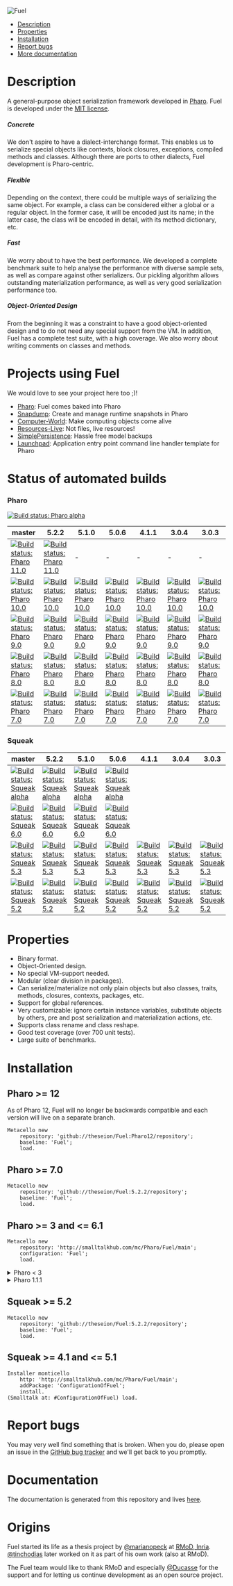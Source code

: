  ![Fuel](resources/logo-fuel-header.png)

- [Description](#description)
- [Properties](#properties)
- [Installation](#installation)
- [Report bugs](#report-bugs)
- [More documentation](#more-documentation)
# Description
A general-purpose object serialization framework developed in [Pharo](https://pharo.org). Fuel is developed under the [MIT license](http://www.opensource.org/licenses/mit-license.php).
##### Concrete
We don't aspire to have a dialect-interchange format. This enables us to serialize special objects like contexts, block closures, exceptions, compiled methods and classes. Although there are ports to other dialects, Fuel development is Pharo-centric.
##### Flexible
Depending on the context, there could be multiple ways of serializing the same object. For example, a class can be considered either a global or a regular object. In the former case, it will be encoded just its name; in the latter case, the class will be encoded in detail, with its method dictionary, etc.
##### Fast
We worry about to have the best performance. We developed a complete benchmark suite to help analyse the performance with diverse sample sets, as well as compare against other serializers. Our pickling algorithm allows outstanding materialization performance, as well as very good serialization performance too.
##### Object-Oriented Design
From the beginning it was a constraint to have a good object-oriented design and to do not need any special support from the VM. In addition, Fuel has a complete test suite, with a high coverage. We also worry about writing comments on classes and methods.

# Projects using Fuel
We would love to see your project here too ;)!
- [Pharo](http://pharo.org): Fuel comes baked into Pharo
- [Snapdump](https://github.com/zweidenker/snapdump): Create and manage runtime snapshots in Pharo
- [Computer-World](https://github.com/seandenigris/Computer-World): Make computing objects come alive
- [Resources-Live](https://github.com/seandenigris/Resources-Live): Not files, live resources!
- [SimplePersistence](https://github.com/seandenigris/Simple-Persistence): Hassle free model backups
- [Launchpad](https://github.com/ba-st/Launchpad): Application entry point command line handler template for Pharo

# Status of automated builds
### Pharo

[![Build status: Pharo alpha](https://img.shields.io/github/actions/workflow/status/theseion/fuel/pharo-12.0.yaml?branch=Pharo12&label=alpha&logo=github)](https://github.com/theseion/Fuel/actions/workflows/pharo-12.0.yaml)

master | 5.2.2 | 5.1.0 | 5.0.6 | 4.1.1 | 3.0.4 | 3.0.3 |
 ------------ | ------------ | ------------ | ------------ | ------------ | ------------ | ------------- |
[![Build status: Pharo 11.0](https://img.shields.io/github/actions/workflow/status/theseion/fuel/pharo-11.0.yaml?branch=master&label=11.0&logo=github)](https://github.com/theseion/Fuel/actions/workflows/pharo-11.0.yaml) | [![Build status: Pharo 11.0](https://img.shields.io/github/actions/workflow/status/theseion/fuel/pharo-11.0.yaml?branch=5.2.2&label=11.0&logo=github)](https://github.com/theseion/Fuel/actions/workflows/pharo-11.0.yaml) | - | - | - | - | - |
[![Build status: Pharo 10.0](https://img.shields.io/github/actions/workflow/status/theseion/fuel/pharo-10.0.yaml?branch=master&label=10.0&logo=github)](https://github.com/theseion/Fuel/actions/workflows/pharo-10.0.yaml) | [![Build status: Pharo 10.0](https://img.shields.io/github/actions/workflow/status/theseion/fuel/pharo-10.0.yaml?branch=5.2.2&label=10.0&logo=github)](https://github.com/theseion/Fuel/actions/workflows/pharo-10.0.yaml) | [![Build status: Pharo 10.0](https://img.shields.io/github/actions/workflow/status/theseion/fuel/pharo-10.0.yaml?branch=5.1.0&label=10.0&logo=github)](https://github.com/theseion/Fuel/actions/workflows/pharo-10.0.yaml) | [![Build status: Pharo 10.0](https://img.shields.io/github/actions/workflow/status/theseion/fuel/pharo-10.0.yaml?branch=5.0.6&label=10.0&logo=github)](https://github.com/theseion/Fuel/actions/workflows/pharo-10.0.yaml) | [![Build status: Pharo 10.0](https://img.shields.io/github/actions/workflow/status/theseion/fuel/pharo-10.0.yaml?branch=4.1.1&label=10.0&logo=github)](https://github.com/theseion/Fuel/actions/workflows/pharo-10.0.yaml) | [![Build status: Pharo 10.0](https://img.shields.io/github/actions/workflow/status/theseion/fuel/pharo-10.0.yaml?branch=3.0.4&label=10.0&logo=github)](https://github.com/theseion/Fuel/actions/workflows/pharo-10.0.yaml) | [![Build status: Pharo 10.0](https://img.shields.io/github/actions/workflow/status/theseion/fuel/pharo-10.0.yaml?branch=3.0.3&label=10.0&logo=github)](https://github.com/theseion/Fuel/actions/workflows/pharo-10.0.yaml) |
[![Build status: Pharo 9.0](https://img.shields.io/github/actions/workflow/status/theseion/fuel/pharo-9.0.yaml?branch=master&label=9.0&logo=github)](https://github.com/theseion/Fuel/actions/workflows/pharo-9.0.yaml) | [![Build status: Pharo 9.0](https://img.shields.io/github/actions/workflow/status/theseion/fuel/pharo-9.0.yaml?branch=5.2.2&label=9.0&logo=github)](https://github.com/theseion/Fuel/actions/workflows/pharo-9.0.yaml) | [![Build status: Pharo 9.0](https://img.shields.io/github/actions/workflow/status/theseion/fuel/pharo-9.0.yaml?branch=5.1.0&label=9.0&logo=github)](https://github.com/theseion/Fuel/actions/workflows/pharo-9.0.yaml) | [![Build status: Pharo 9.0](https://img.shields.io/github/actions/workflow/status/theseion/fuel/pharo-9.0.yaml?branch=5.0.6&label=9.0&logo=github)](https://github.com/theseion/Fuel/actions/workflows/pharo-9.0.yaml) | [![Build status: Pharo 9.0](https://img.shields.io/github/actions/workflow/status/theseion/fuel/pharo-9.0.yaml?branch=4.1.1&label=9.0&logo=github)](https://github.com/theseion/Fuel/actions/workflows/pharo-9.0.yaml) | [![Build status: Pharo 9.0](https://img.shields.io/github/actions/workflow/status/theseion/fuel/pharo-9.0.yaml?branch=3.0.4&label=9.0&logo=github)](https://github.com/theseion/Fuel/actions/workflows/pharo-9.0.yaml) | [![Build status: Pharo 9.0](https://img.shields.io/github/actions/workflow/status/theseion/fuel/pharo-9.0.yaml?branch=3.0.3&label=9.0&logo=github)](https://github.com/theseion/Fuel/actions/workflows/pharo-9.0.yaml) |
[![Build status: Pharo 8.0](https://img.shields.io/github/actions/workflow/status/theseion/fuel/pharo-8.0.yaml?branch=master&label=8.0&logo=github)](https://github.com/theseion/Fuel/actions/workflows/pharo-8.0.yaml) | [![Build status: Pharo 8.0](https://img.shields.io/github/actions/workflow/status/theseion/fuel/pharo-8.0.yaml?branch=5.2.2&label=8.0&logo=github)](https://github.com/theseion/Fuel/actions/workflows/pharo-8.0.yaml) | [![Build status: Pharo 8.0](https://img.shields.io/github/actions/workflow/status/theseion/fuel/pharo-8.0.yaml?branch=5.1.0&label=8.0&logo=github)](https://github.com/theseion/Fuel/actions/workflows/pharo-8.0.yaml) | [![Build status: Pharo 8.0](https://img.shields.io/github/actions/workflow/status/theseion/fuel/pharo-8.0.yaml?branch=5.0.6&label=8.0&logo=github)](https://github.com/theseion/Fuel/actions/workflows/pharo-8.0.yaml) | [![Build status: Pharo 8.0](https://img.shields.io/github/actions/workflow/status/theseion/fuel/pharo-8.0.yaml?branch=4.1.1&label=8.0&logo=github)](https://github.com/theseion/Fuel/actions/workflows/pharo-8.0.yaml) | [![Build status: Pharo 8.0](https://img.shields.io/github/actions/workflow/status/theseion/fuel/pharo-8.0.yaml?branch=3.0.4&label=8.0&logo=github)](https://github.com/theseion/Fuel/actions/workflows/pharo-8.0.yaml) | [![Build status: Pharo 8.0](https://img.shields.io/github/actions/workflow/status/theseion/fuel/pharo-8.0.yaml?branch=3.0.3&label=8.0&logo=github)](https://github.com/theseion/Fuel/actions/workflows/pharo-8.0.yaml) |
[![Build status: Pharo 7.0](https://img.shields.io/github/actions/workflow/status/theseion/fuel/pharo-7.0.yaml?branch=master&label=7.0&logo=github)](https://github.com/theseion/Fuel/actions/workflows/pharo-7.0.yaml) | [![Build status: Pharo 7.0](https://img.shields.io/github/actions/workflow/status/theseion/fuel/pharo-7.0.yaml?branch=5.2.2&label=7.0&logo=github)](https://github.com/theseion/Fuel/actions/workflows/pharo-7.0.yaml) | [![Build status: Pharo 7.0](https://img.shields.io/github/actions/workflow/status/theseion/fuel/pharo-7.0.yaml?branch=5.1.0&label=7.0&logo=github)](https://github.com/theseion/Fuel/actions/workflows/pharo-7.0.yaml) | [![Build status: Pharo 7.0](https://img.shields.io/github/actions/workflow/status/theseion/fuel/pharo-7.0.yaml?branch=5.0.6&label=7.0&logo=github)](https://github.com/theseion/Fuel/actions/workflows/pharo-7.0.yaml) | [![Build status: Pharo 7.0](https://img.shields.io/github/actions/workflow/status/theseion/fuel/pharo-7.0.yaml?branch=4.1.1&label=7.0&logo=github)](https://github.com/theseion/Fuel/actions/workflows/pharo-7.0.yaml) | [![Build status: Pharo 7.0](https://img.shields.io/github/actions/workflow/status/theseion/fuel/pharo-7.0.yaml?branch=3.0.4&label=7.0&logo=github)](https://github.com/theseion/Fuel/actions/workflows/pharo-7.0.yaml) | [![Build status: Pharo 7.0](https://img.shields.io/github/actions/workflow/status/theseion/fuel/pharo-7.0.yaml?branch=3.0.3&label=7.0&logo=github)](https://github.com/theseion/Fuel/actions/workflows/pharo-7.0.yaml) |

### Squeak
master | 5.2.2 | 5.1.0 | 5.0.6 | 4.1.1 | 3.0.4 | 3.0.3 |
------------- | ------------- | ------------- | ------------- | ----------- | ------------ | ------------- |
[![Build status: Squeak alpha](https://img.shields.io/github/actions/workflow/status/theseion/fuel/squeak-alpha.yaml?branch=master&label=alpha&logo=github)](https://github.com/theseion/Fuel/actions/workflows/squeak-alpha.yaml) | [![Build status: Squeak alpha](https://img.shields.io/github/actions/workflow/status/theseion/fuel/squeak-alpha.yaml?branch=5.2.2&label=alpha&logo=github)](https://github.com/theseion/Fuel/actions/workflows/squeak-alpha.yaml) | [![Build status: Squeak alpha](https://img.shields.io/github/actions/workflow/status/theseion/fuel/squeak-alpha.yaml?branch=5.1.0&label=alpha&logo=github)](https://github.com/theseion/Fuel/actions/workflows/squeak-alpha.yaml) | [![Build status: Squeak alpha](https://img.shields.io/github/actions/workflow/status/theseion/fuel/squeak-alpha.yaml?branch=5.0.6&label=alpha&logo=github)](https://github.com/theseion/Fuel/actions/workflows/squeak-alpha.yaml) |
[![Build status: Squeak 6.0](https://img.shields.io/github/actions/workflow/status/theseion/fuel/squeak-6.0.yaml?branch=master&label=6.0&logo=github)](https://github.com/theseion/Fuel/actions/workflows/squeak-6.0.yaml) | [![Build status: Squeak 6.0](https://img.shields.io/github/actions/workflow/status/theseion/fuel/squeak-6.0.yaml?branch=5.2.2&label=6.0&logo=github)](https://github.com/theseion/Fuel/actions/workflows/squeak-6.0.yaml) | [![Build status: Squeak 6.0](https://img.shields.io/github/actions/workflow/status/theseion/fuel/squeak-6.0.yaml?branch=5.1.0&label=6.0&logo=github)](https://github.com/theseion/Fuel/actions/workflows/squeak-6.0.yaml) | [![Build status: Squeak 6.0](https://img.shields.io/github/actions/workflow/status/theseion/fuel/squeak-6.0.yaml?branch=5.0.6&label=6.0&logo=github)](https://github.com/theseion/Fuel/actions/workflows/squeak-6.0.yaml) |
[![Build status: Squeak 5.3](https://img.shields.io/github/actions/workflow/status/theseion/fuel/squeak-5.3.yaml?branch=master&label=5.3&logo=github)](https://github.com/theseion/Fuel/actions/workflows/squeak-5.3.yaml) | [![Build status: Squeak 5.3](https://img.shields.io/github/actions/workflow/status/theseion/fuel/squeak-5.3.yaml?branch=5.2.2&label=5.3&logo=github)](https://github.com/theseion/Fuel/actions/workflows/squeak-5.3.yaml) | [![Build status: Squeak 5.3](https://img.shields.io/github/actions/workflow/status/theseion/fuel/squeak-5.3.yaml?branch=5.1.0&label=5.3&logo=github)](https://github.com/theseion/Fuel/actions/workflows/squeak-5.3.yaml) | [![Build status: Squeak 5.3](https://img.shields.io/github/actions/workflow/status/theseion/fuel/squeak-5.3.yaml?branch=5.0.6&label=5.3&logo=github)](https://github.com/theseion/Fuel/actions/workflows/squeak-5.3.yaml) | [![Build status: Squeak 5.3](https://img.shields.io/github/actions/workflow/status/theseion/fuel/squeak-5.3.yaml?branch=4.1.1&label=5.3&logo=github)](https://github.com/theseion/Fuel/actions/workflows/squeak-5.3.yaml) | [![Build status: Squeak 5.3](https://img.shields.io/github/actions/workflow/status/theseion/fuel/squeak-5.3.yaml?branch=3.0.4&label=5.3&logo=github)](https://github.com/theseion/Fuel/actions/workflows/squeak-5.3.yaml) | [![Build status: Squeak 5.3](https://img.shields.io/github/actions/workflow/status/theseion/fuel/squeak-5.3.yaml?branch=3.0.3&label=5.3&logo=github)](https://github.com/theseion/Fuel/actions/workflows/squeak-5.3.yaml) |
[![Build status: Squeak 5.2](https://img.shields.io/github/actions/workflow/status/theseion/fuel/squeak-5.2.yaml?branch=master&label=5.2&logo=github)](https://github.com/theseion/Fuel/actions/workflows/squeak-5.2.yaml) | [![Build status: Squeak 5.2](https://img.shields.io/github/actions/workflow/status/theseion/fuel/squeak-5.2.yaml?branch=5.2.2&label=5.2&logo=github)](https://github.com/theseion/Fuel/actions/workflows/squeak-5.2.yaml) | [![Build status: Squeak 5.2](https://img.shields.io/github/actions/workflow/status/theseion/fuel/squeak-5.2.yaml?branch=5.1.0&label=5.2&logo=github)](https://github.com/theseion/Fuel/actions/workflows/squeak-5.2.yaml) | [![Build status: Squeak 5.2](https://img.shields.io/github/actions/workflow/status/theseion/fuel/squeak-5.2.yaml?branch=5.0.6&label=5.2&logo=github)](https://github.com/theseion/Fuel/actions/workflows/squeak-5.2.yaml) | [![Build status: Squeak 5.2](https://img.shields.io/github/actions/workflow/status/theseion/fuel/squeak-5.2.yaml?branch=4.1.1&label=5.2&logo=github)](https://github.com/theseion/Fuel/actions/workflows/squeak-5.2.yaml) | [![Build status: Squeak 5.2](https://img.shields.io/github/actions/workflow/status/theseion/fuel/squeak-5.2.yaml?branch=3.0.4&label=5.2&logo=github)](https://github.com/theseion/Fuel/actions/workflows/squeak-5.2.yaml) | [![Build status: Squeak 5.2](https://img.shields.io/github/actions/workflow/status/theseion/fuel/squeak-5.2.yaml?branch=3.0.3&label=5.2&logo=github)](https://github.com/theseion/Fuel/actions/workflows/squeak-5.2.yaml) |

# Properties
- Binary format.
- Object-Oriented design.
- No special VM-support needed.
- Modular (clear division in packages).
- Can serialize/materialize not only plain objects but also classes, traits, methods, closures, contexts, packages, etc.
- Support for global references.
- Very customizable: ignore certain instance variables, substitute objects by others, pre and post serialization and materialization actions, etc.
- Supports class rename and class reshape.
- Good test coverage (over 700 unit tests).
- Large suite of benchmarks.


# Installation

## Pharo >= 12
As of Pharo 12, Fuel will no longer be backwards compatible and each version
will live on a separate branch.

```
Metacello new
    repository: 'github://theseion/Fuel:Pharo12/repository';
    baseline: 'Fuel';
    load.
```

## Pharo >= 7.0
```smalltalk
Metacello new
    repository: 'github://theseion/Fuel:5.2.2/repository';
    baseline: 'Fuel';
    load.
```

## Pharo >= 3 and <= 6.1
```smalltalk
Metacello new
    repository: 'http://smalltalkhub.com/mc/Pharo/Fuel/main';
    configuration: 'Fuel';
    load.
```

<details>
  <summary>Pharo < 3</summary>

```smalltalk
Gofer new
    url: 'http://smalltalkhub.com/mc/Pharo/Fuel/main';
    package: 'ConfigurationOfFuel';
    load.
(Smalltalk at: #ConfigurationOfFuel) load.
```
</details>

<details>
  <summary>Pharo 1.1.1</summary>
  
```smalltalk
Gofer new
    url: 'http://smalltalkhub.com/mc/Pharo/Fuel/main';
    package: 'ConfigurationOfFuel';
    load.
(Smalltalk at: #ConfigurationOfFuel) project load: '1.9.4'.
```
</details>

## Squeak >= 5.2
```smalltalk
Metacello new
    repository: 'github://theseion/Fuel:5.2.2/repository';
    baseline: 'Fuel';
    load.
```

## Squeak >= 4.1 and <= 5.1
```smalltalk
Installer monticello
    http: 'http://smalltalkhub.com/mc/Pharo/Fuel/main';
    addPackage: 'ConfigurationOfFuel';
    install.
(Smalltalk at: #ConfigurationOfFuel) load.
```

# Report bugs
You may very well find something that is broken. When you do, please open an issue in the [GitHub bug tracker](https://github.com/theseion/Fuel/issues) and we'll get back to you promptly.

# Documentation
The documentation is generated from this repository and lives [here](https://theseion.github.io/Fuel).

# Origins
Fuel started its life as a thesis project by [@marianopeck](https://github.com/marianopeck) at [RMoD, Inria](https://rmod.inria.fr/web).
[@tinchodias](https://github.com/tinchodias) later worked on it as part of his own work (also at RMoD).


The Fuel team would like to thank RMoD and especially [@Ducasse](https://github.com/Ducasse) for the support and for letting us continue development as an open source project.
